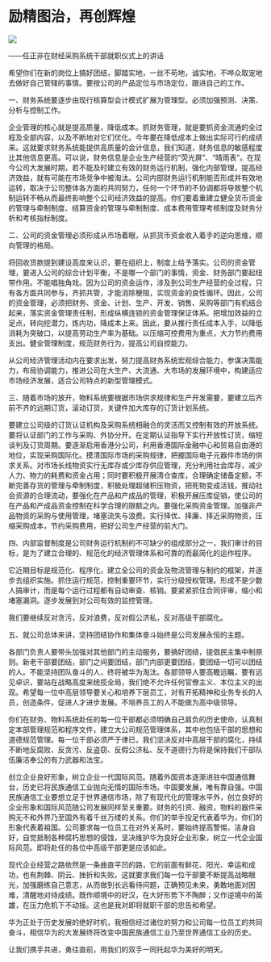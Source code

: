 # 励精图治，再创辉煌
<img class="pv" src="https://api.visitor.plantree.me/visitor-badge/pv?namespace=plantree.me&key=renzhengfei-speeches/./docs/speeches/1995/01/励精图治，再创辉煌.md">


——任正非在财经采购系统干部就职仪式上的讲话

希望你们在新的岗位上搞好团结，脚踏实地，一丝不苟地，诚实地，不哗众取宠地去做好自己管辖的事情。要按公司的产品定位与市场定位，跟进自己的工作。

一、财务系统要逐步由现行核算型会计模式扩展为管理型。必须加强预测、决策、分析与控制工作。

企业管理的核心就是提高质量，降低成本。抓财务管理，就是要抓资金流通的全过程及全部内容，以及不断地对它们优化。今年要在降低成本上做出实际可行的成绩来。这就要求财务系统能提供高质量的会计信息，我们知道，财务信息的敏感程度比其他信息更高。可以说，财务信息是企业生产经营的“荧光屏”、“晴雨表”。在现今公司大发展时期，若不能及时建立有效的财务运行机制，强化内部管理，提高经济效益，就有可能在市场竞争中被淘汰。公司内部财务运行机制能否形成并有效地运转，取决于公司整体各方面的共同努力，任何一个环节的不协调都将导致整个机制运转不畅从而最终影响整个公司经济效益的提高。你们要着重建立健全货币资金的管理与牵制制度、结算资金的管理与牵制制度、成本费用管理考核制度及财务分析和考核指标制度。

二、公司的资金管理必须形成从市场着眼，从抓货币资金收入着手的逆向思维，顺向管理的格局。

将回收货款提到建设高度来认识，要在组织上，制度上给予落实。公司的资金管理，要进入公司的综合计划平衡，不是哪一个部门的事情，资金、财务部门要起纽带作用。不能唱独角戏。因为公司的资金运作，涉及到公司生产经营的全过程，只有各方面共同参与，齐抓共管，才能消除梗阻，实现资金的良性循环。因此，公司的资金管理，必须把财务、资金、计划、生产、开发、销售、采购等部门有机结合起来，落实资金管理责任制，形成纵横连锁的资金管理保证体系。把增加效益的立足点，转向挖潜力，炼内功，降成本上来。因此，要从推行责任成本入手，以降低消耗为突破口，以提高劳动生产率为基础。以压缩可控费用为重点，大力节约费用支出。健全管理制度，规范财务行为，提高公司自控能力。

从公司经济管理活动内在要求出发，努力提高财务系统宏观综合能力，参谋决策能力，布局协调能力，推进公司在大生产、大流通、大市场的发展环境中，构建适应市场经济发展，适合公司特点的新型管理模式。

三、随着市场的放开，物料系统要根据市场供求规律和生产开发需要，要建立后齐前不齐的远期订货，滚动订货，关键件加大库存的订货计划系统。

要建立公司级的订货认证机构及采购系统相融合的灵活而又控制有效的开放系统。要将认证部门的工作与采购、外协分开。在定期认证指导下实行开放性订货，缩短谈判及订货周期。要逐渐启用香港分公司，利用香港国际金融中心和贸易自由港的地位，实现采购国际化。摸清国际市场的采购规律，把握国际电子元器件市场的供求关系。对市场长线物资实行无库存或少库存供应管理，充分利用社会库存，减少人力、物力的耗费和资金占用；同时要积极开展清仓查库，合理确定储备定额，不断完善存货的管理与牵制制度，积极处理超储积压物资，把死物变成活钱，推动社会资源的合理流动，要强化在产品和产成品的管理，积极开展压库促销，使公司的在产品和产成品资金控制在科学合理的限额之内。要强化采购资金管理。加强非产品物资的采购与使用管理，堵塞流失与浪费。实行择优、择廉、择近采购物资，压缩采购成本，节约采购费用，把好公司生产经营的前大门。

四、内部监督制度是公司财务运行机制的不可缺少的组成部分之一，我们审计的目标，是为了建立合理的、规范化的经济管理体系和可靠的而最简化的运作程序。

它近期目标是规范化、程序化，建立全公司的资金及物流管理与制约的框架，并逐步去组织实施。抓住运行规范，控制重要环节，实行分级授权管理。形成不是少数人搞审计，而是每个运行过程都有自动审查、核销。要紧紧抓住合同评审，缩小和堵塞漏洞。逐步发展到对公司有效的监控管理。

我们要继续反对贪污，反对浪费，反对假公济私，反对高级干部腐化。

五、就公司总体来讲，坚持团结协作和集体奋斗始终是公司发展永恒的主题。

各部门负责人要带头加强对其他部门的主动服务，要搞好团结，提倡民主集中制原则。新老干部要团结，部门之间要团结，部门内部更要团结，要团结一切可以团结的人。不能坚持团队奋斗的人，终将被华为淘汰。各部领导人要高瞻远瞩，要有远见卓识，要站在战略高度来统揽全局，我们绝不允许任何官僚主义、本位主义的出现。希望每一位中高层领导要关心和培养下层员工，对有开拓精神和业务专长的人员，创造条件，促进人才进步发展。不培养员工的人不能做为高中级领导。

你们在财务、物料系统赴任的每一位干部都必须明确自己肩负的历史使命，认真制定本部管理规范和程序文件，建立大公司规范管理体系，其中也包括干部的思想和道德规范管理。每一位干部必须严于律已，我们坚决反对中高层干部的腐化，持续不断地反腐败、反贪污、反盗窃、反假公济私、反不道德行为将是保持我们干部队伍廉洁奉公的有力武器和法宝。

创立企业良好形象，树立企业一代国际风范。随着外国资本逐渐进驻中国通信舞台，历史已将民族通信工业抛向无情的国际市场。中国要发展，唯有靠自强。中国民族通信工业要想立足于世界通信市场，除了有现代化的管理水平外，创立良好的企业形象和国际风范随公司发展同样至关重要。财务的引资、融资，物料的器件采购无不和外界乃至国外有着千丝万缕的关系。你们的举手投足代表着华为，你们的形象代表着祖国。公司要求每一位员工在对外关系时，要始终提高警惕，洁身自好，自觉抵制各种腐朽思想的侵蚀，坚决维护华为良好企业形象，树立一代企业国际风范。即将赴任的各位中高级干部更是应该如此。

现代企业经营之路依然是一条曲直平凹的路，它的前面有鲜花、阳光、幸运和成功，也有荆棘、阴云、挫折和失败。这就要求我们每一位干部要不断提高战略眼光，加强磨练自己意志，从而做到长远看待问题，正确预见未来，勇敢地面对困难，清醒地对待成绩。既作顺境中的好汉，在大好形势下不陶醉；又作逆境中的英雄，在压力危机下不动摇。这也是我对即将就职干部的忠告和希望。

华为正处于历史发展的绝好时机，我相信经过诸位的努力和公司每一位员工的共同奋斗，相信华为的大发展终将改变中国民族通信工业乃至世界通信工业的历史。

让我们携手共进，勇往直前，用我们的双手一同托起华为美好的明天。
